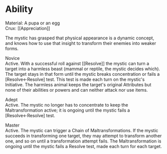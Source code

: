 # Ability
Material: A pupa or an egg<br>Crux: [[Appreciation]]

The mystic has grasped that physical appearance is a dynamic concept, and knows how to use that insight to transform their enemies into weaker forms.

Novice<br>Active. With a successful roll against [[Resolve]] the mystic can turn a target into a harmless beast (mammal or reptile, the mystic decides which). The target stays in that form until the mystic breaks concentration or fails a \[Resolve←Resolve\] test. This test is made each turn on the mystic's Initiative. The harmless animal keeps the target's original Attributes but none of their abilities or powers and can neither attack nor use items.

Adept<br>Active. The mystic no longer has to concentrate to keep the Maltransformation active; it is ongoing until the mystic fails a \[Resolve←Resolve\] test.

Master<br>Active. The mystic can trigger a Chain of Maltransformations. If the mystic succeeds in transforming one target, they may attempt to transform another one, and so on until a transformation attempt fails. The Maltransformation is ongoing until the mystic fails a Resolve test, made each turn for each target.